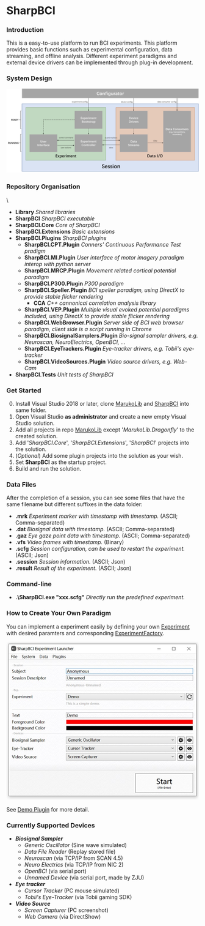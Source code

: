 # SharpBCI

### Introduction

This is a easy-to-use platform to run BCI experiments. 
This platform provides basic functions such as experimental configuration, data streaming, and offline analysis.
Different experiment paradigms and external device drivers can be implemented through plug-in development.

### System Design
![Modules & Interfaces](https://github.com/DaleLin93/SharpBCI/blob/master/Modules%20%26%20Interfaces.jpg)


### Repository Organisation

\ 
 + **Library** *Shared libraries*
 + **SharpBCI** *SharpBCI executable*
 + **SharpBCI.Core** *Core of SharpBCI*
 + **SharpBCI.Extensions** *Basic extensions*
 + **SharpBCI.Plugins** *SharpBCI plugins*
    + **SharpBCI.CPT.Plugin** *Conners' Continuous Performance Test pradigm*
    + **SharpBCI.MI.Plugin** *User interface of motor imagery paradigm interop with python server*
    + **SharpBCI.MRCP.Plugin** *Movement related cortical potential paradigm*
    + **SharpBCI.P300.Plugin** *P300 paradigm*
    + **SharpBCI.Speller.Plugin** *BCI speller paradigm, using DirectX to provide stable flicker rendering*
        + **CCA** *C\+\+ cannonical correlation analysis library*
    + **SharpBCI.VEP.Plugin**  *Multiple visual evoked potential paradigms included, using DirectX to provide stable flicker rendering*
    + **SharpBCI.WebBrowser.Plugin** *Server side of BCI web browser paradigm, client side is a script running in Chrome*
    + **SharpBCI.BiosignalSamplers.Plugin** *Bio-signal sampler drivers, e.g. Neuroscan, NeuroElectrics, OpenBCI, ...*
    + **SharpBCI.EyeTrackers.Plugin** *Eye-tracker drivers, e.g. Tobii's eye-tracker*
    + **SharpBCI.VideoSources.Plugin** *Video source drivers, e.g. Web-Cam*
 + **SharpBCI.Tests** *Unit tests of SharpBCI*

### Get Started

0. Install Visual Studio 2018 or later, clone [MarukoLib](https://github.com/DaleLin93/MarukoLib) and [SharpBCI](https://github.com/DaleLin93/SharpBCI) into same folder.
1. Open Visual Studio **as administrator** and create a new empty Visual Studio solution.
2. Add all projects in repo [MarukoLib](https://github.com/DaleLin93/MarukoLib) except '*MarukoLib.Dragonfly*' to the created solution.
3. Add '*SharpBCI.Core*', '*SharpBCI.Extensions*', '*SharpBCI*' projects into the solution.
4. (*Optional*) Add some plugin projects into the solution as your wish.
5. Set **SharpBCI** as the startup project.
6. Build and run the solution.

### Data Files

After the completion of a session, you can see some files that have the same filename but different suffixes in the data folder: 
 + **.mrk** *Experiment marker with timestamp with timestamp.* (ASCII; Comma-separated)
 + **.dat** *Biosignal data with timestamp.* (ASCII; Comma-separated)
 + **.gaz** *Eye gaze point data with timestamp.* (ASCII; Comma-separated)
 + **.vfs** *Video frames with timestamp.* (Binary)
 + **.scfg** *Session configuration, can be used to restart the experiment.* (ASCII; Json)
 + **.session** *Session information.* (ASCII; Json)
 + **.result** *Result of the experiment.* (ASCII; Json)
 
### Command-line
 + **.\SharpBCI.exe "xxx.scfg"** *Directly run the predefined experiment.*

### How to Create Your Own Paradigm

You can implement a experiment easily by defining your own [Experiment](https://github.com/DaleLin93/SharpBCI/blob/master/SharpBCI.Core/Experiment/Experiment.cs) with desired paramters and corresponding [ExperimentFactory](https://github.com/DaleLin93/SharpBCI/blob/master/SharpBCI.Extensions/Experiments/ExperimentFactory.cs).

![Demo Experiment](https://github.com/DaleLin93/SharpBCI/blob/master/SharpBCI.Plugins/SharpBCI.Demo.Plugin/Configuration%20Preview.jpg)

See [Demo Plugin](https://github.com/DaleLin93/SharpBCI/tree/master/SharpBCI.Plugins/SharpBCI.Demo.Plugin) for more detail.

### Currently Supported Devices
 + ***Biosignal Sampler***
     + *Generic Oscillator* (Sine wave simulated)
     + *Data File Reader* (Replay stored file)
     + *Neuroscan* (via TCP/IP from SCAN 4.5)
     + *Neuro Electrics* (via TCP/IP from NIC 2)
     + *OpenBCI* (via serial port)
     + *Unnamed Device* (via serial port, made by ZJU)
 + ***Eye tracker***
     + *Cursor Tracker* (PC mouse simulated)
     + *Tobii's Eye-Tracker* (via Tobii gaming SDK)
 + ***Video Source***
     + *Screen Capturer* (PC screenshot)
     + *Web Camera* (via DirectShow)
